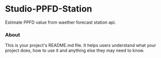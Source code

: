 Studio-PPFD-Station
===================

Estimate PPFD value from waether forecast station api.

### About

This is your project's README.md file. It helps users understand what your
project does, how to use it and anything else they may need to know.